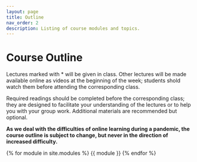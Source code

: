 ```yaml
---
layout: page
title: Outline
nav_order: 2
description: Listing of course modules and topics.
---
```


# Course Outline

Lectures marked with * will be given in class. Other lectures will be made available online as videos at the beginning of the week; students shold watch them before attending the corresponding class.

Required readings should be completed before the corresponding class; they are designed to facilitate your understanding of the lectures or to help you with your group work. Additional materials are recommended but optional.

**As we deal with the difficulties of online learning during a pandemic, the course outline is subject to change, but never in the direction of increased difficulty.**

{% for module in site.modules %}
{{ module }}
{% endfor %}
